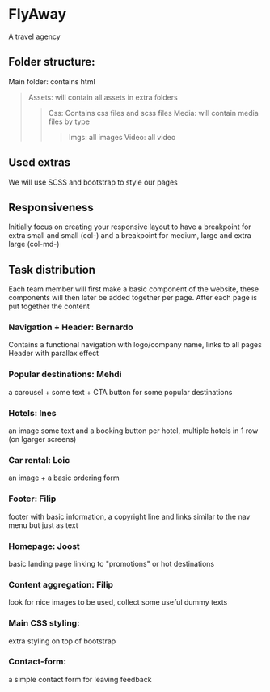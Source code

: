# FlyAway
A travel agency

## Folder structure:
Main folder: contains html
 > Assets: will contain all assets in extra folders
 >> Css: Contains css files and scss files
 >> Media: will contain media files by type
 >>> Imgs: all images
 >>> Video: all video
 
 ## Used extras
 We will use SCSS and bootstrap to style our pages
 
## Responsiveness
Initially  focus on creating your responsive layout to have a breakpoint for extra small and small (col-) and a breakpoint for medium, large and extra large (col-md-)

## Task distribution
Each team member will first make a basic component of the website, these components will then later be added together per page.
After each page is put together the content

### Navigation + Header: Bernardo
Contains a functional navigation with logo/company name, links to all pages
Header with parallax effect
### Popular destinations: Mehdi
a carousel + some text + CTA button for some popular destinations
### Hotels: Ines
an image some text and a booking button per hotel, multiple hotels in 1 row (on lgarger screens)
### Car rental: Loic
an image + a basic ordering form
### Footer: Filip
footer with basic information, a copyright line and links similar to the nav menu but just as text
### Homepage: Joost
basic landing page linking to "promotions" or hot destinations
### Content aggregation: Filip
look for nice images to be used, collect some useful dummy texts
### Main CSS styling: 
extra styling on top of bootstrap
### Contact-form: 
a simple contact form for leaving feedback
